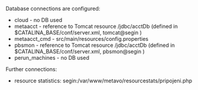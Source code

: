 Database connections are configured:

* cloud -  no DB used
* metaacct - reference to Tomcat resource /jdbc/acctDb (defined in $CATALINA_BASE/conf/server.xml, tomcat@segin )
* metaacct_cmd - src/main/resources/config.properties
* pbsmon - reference to Tomcat resource /jdbc/acctDb (defined in $CATALINA_BASE/conf/server.xml, pbsmon@segin )
* perun_machines - no DB used

Further connections:
* resource statistics: segin:/var/www/metavo/resourcestats/pripojeni.php